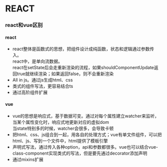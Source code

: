# REACT

### react和vue区别
#### react
+ react整体是函数式的思想，把组件设计成纯函数，状态和逻辑通过参数传入。  
react中，是单向流数据。  
react在setState后会走重新渲染的流程，如果shouldComponentUpdate返回true就继续渲染；如果返回false，则不会重新渲染
+ All in js。通过js生成html、css
+ 类式的组件写法，更容易结合ts
+ 通过高阶组件扩展

#### vue
+ vue的思想是响应式，基于数据可变。通过对每个属性建立watcher来监听，当某个属性变化时，响应式地更新对应的虚拟dom  
当state特别多的时候，watcher会很多，会导致卡顿
+ 把html、css、js组合到一起，用各自的处理方式；vue有单文件组件，可以把html、js、写到一个文件中，html提供了模板引擎
+ 声明式写法，通过传入各种option，api和参数都很多。vue也可以结合vue-class-component实现类式的写法，但是要先通过decorator添加声明
+ 通过mixins扩展